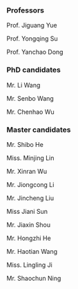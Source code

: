 ### Professors

Prof. Jiguang Yue

Prof. Yongqing Su

Prof. Yanchao Dong

### PhD candidates

Mr. Li Wang

Mr. Senbo Wang

Mr. Chenhao Wu

### Master candidates

Mr. Shibo He

Miss. Minjing Lin

Mr. Xinran Wu

Mr. Jiongcong Li

Mr. Jincheng Liu

Miss Jiani Sun 

Mr. Jiaxin Shou

Mr. Hongzhi He

Mr. Haotian Wang

Miss. Lingling Ji

Mr. Shaochun Ning


